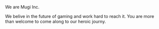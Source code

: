 We are Mugi Inc.

We belive in the future of gaming and work hard to reach it.
You are more than welcome to come along to our heroic journy.
